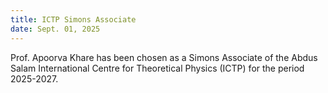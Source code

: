 ```yaml
---
title: ICTP Simons Associate
date: Sept. 01, 2025
---
```


Prof. Apoorva Khare has been chosen as a Simons Associate of the Abdus Salam International Centre for Theoretical Physics (ICTP) for the period 2025-2027.
